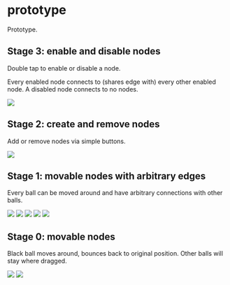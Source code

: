 # prototype

Prototype.


## Stage 3: enable and disable nodes

Double tap to enable or disable a node. 

Every enabled node connects to (shares edge with) every other enabled node. A disabled node connects to no nodes.

![](enable_and_disable_nodes.gif)


## Stage 2: create and remove nodes

Add or remove nodes via simple buttons.

![](add_or_remove_nodes.gif)

## Stage 1: movable nodes with arbitrary edges

Every ball can be moved around and have arbitrary connections with other balls.

![](prototype_edges.png)
![](prototype_edges_2.png)
![](prototype_edges_3.png)
![](prototype_edges_4.png)
![](prototype_edges_5.png)


## Stage 0: movable nodes

Black ball moves around, bounces back to original position.
Other balls will stay where dragged.

![](prototype_layout.png)
![](prototype_layout_2.png)
